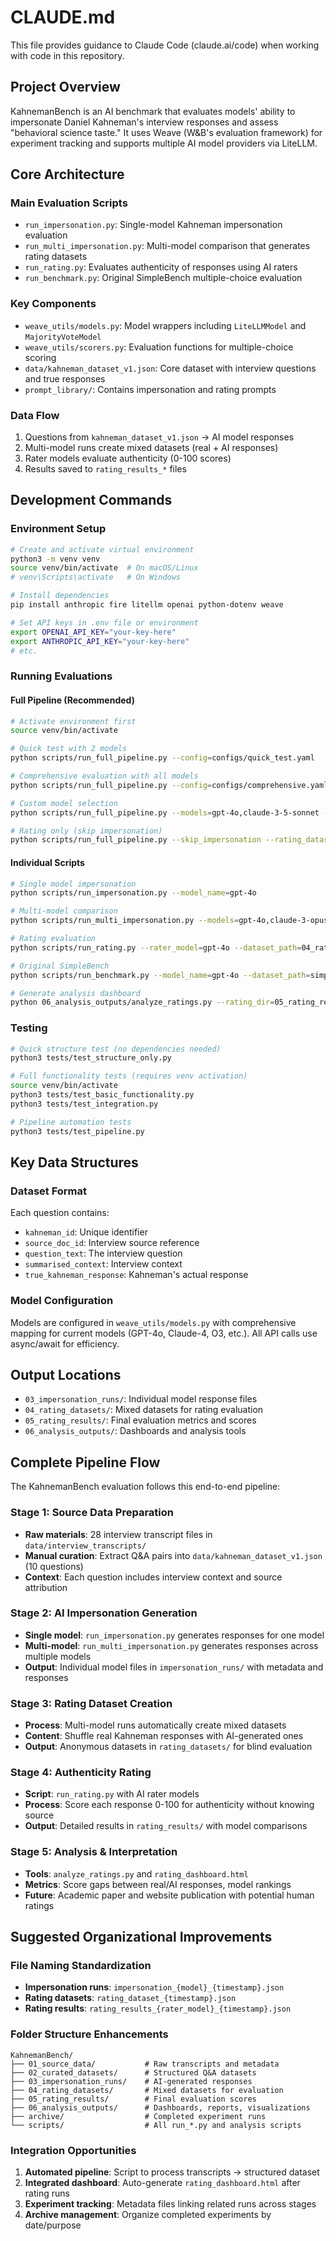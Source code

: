 # CLAUDE.md

This file provides guidance to Claude Code (claude.ai/code) when working with code in this repository.

## Project Overview

KahnemanBench is an AI benchmark that evaluates models' ability to impersonate Daniel Kahneman's interview responses and assess "behavioral science taste." It uses Weave (W&B's evaluation framework) for experiment tracking and supports multiple AI model providers via LiteLLM.

## Core Architecture

### Main Evaluation Scripts
- `run_impersonation.py`: Single-model Kahneman impersonation evaluation
- `run_multi_impersonation.py`: Multi-model comparison that generates rating datasets
- `run_rating.py`: Evaluates authenticity of responses using AI raters
- `run_benchmark.py`: Original SimpleBench multiple-choice evaluation

### Key Components
- `weave_utils/models.py`: Model wrappers including `LiteLLMModel` and `MajorityVoteModel`
- `weave_utils/scorers.py`: Evaluation functions for multiple-choice scoring
- `data/kahneman_dataset_v1.json`: Core dataset with interview questions and true responses
- `prompt_library/`: Contains impersonation and rating prompts

### Data Flow
1. Questions from `kahneman_dataset_v1.json` → AI model responses
2. Multi-model runs create mixed datasets (real + AI responses)
3. Rater models evaluate authenticity (0-100 scores)
4. Results saved to `rating_results_*` files

## Development Commands

### Environment Setup
```bash
# Create and activate virtual environment
python3 -m venv venv
source venv/bin/activate  # On macOS/Linux
# venv\Scripts\activate   # On Windows

# Install dependencies
pip install anthropic fire litellm openai python-dotenv weave

# Set API keys in .env file or environment
export OPENAI_API_KEY="your-key-here"
export ANTHROPIC_API_KEY="your-key-here"
# etc.
```

### Running Evaluations

#### Full Pipeline (Recommended)
```bash
# Activate environment first
source venv/bin/activate

# Quick test with 2 models
python scripts/run_full_pipeline.py --config=configs/quick_test.yaml

# Comprehensive evaluation with all models
python scripts/run_full_pipeline.py --config=configs/comprehensive.yaml

# Custom model selection
python scripts/run_full_pipeline.py --models=gpt-4o,claude-3-5-sonnet --rater_model=gpt-4o

# Rating only (skip impersonation)
python scripts/run_full_pipeline.py --skip_impersonation --rating_dataset_path=04_rating_datasets/[dataset_file] --rater_model=gpt-4o
```

#### Individual Scripts
```bash
# Single model impersonation
python scripts/run_impersonation.py --model_name=gpt-4o

# Multi-model comparison  
python scripts/run_multi_impersonation.py --models=gpt-4o,claude-3-opus-20240229

# Rating evaluation
python scripts/run_rating.py --rater_model=gpt-4o --dataset_path=04_rating_datasets/[dataset_file]

# Original SimpleBench
python scripts/run_benchmark.py --model_name=gpt-4o --dataset_path=simple_bench_public.json

# Generate analysis dashboard
python 06_analysis_outputs/analyze_ratings.py --rating_dir=05_rating_results
```

### Testing
```bash
# Quick structure test (no dependencies needed)
python3 tests/test_structure_only.py

# Full functionality tests (requires venv activation)
source venv/bin/activate
python3 tests/test_basic_functionality.py
python3 tests/test_integration.py

# Pipeline automation tests
python3 tests/test_pipeline.py
```

## Key Data Structures

### Dataset Format
Each question contains:
- `kahneman_id`: Unique identifier
- `source_doc_id`: Interview source reference
- `question_text`: The interview question
- `summarised_context`: Interview context
- `true_kahneman_response`: Kahneman's actual response

### Model Configuration
Models are configured in `weave_utils/models.py` with comprehensive mapping for current models (GPT-4o, Claude-4, O3, etc.). All API calls use async/await for efficiency.

## Output Locations
- `03_impersonation_runs/`: Individual model response files
- `04_rating_datasets/`: Mixed datasets for rating evaluation  
- `05_rating_results/`: Final evaluation metrics and scores
- `06_analysis_outputs/`: Dashboards and analysis tools

## Complete Pipeline Flow

The KahnemanBench evaluation follows this end-to-end pipeline:

### Stage 1: Source Data Preparation
- **Raw materials**: 28 interview transcript files in `data/interview_transcripts/`
- **Manual curation**: Extract Q&A pairs into `data/kahneman_dataset_v1.json` (10 questions)
- **Context**: Each question includes interview context and source attribution

### Stage 2: AI Impersonation Generation
- **Single model**: `run_impersonation.py` generates responses for one model
- **Multi-model**: `run_multi_impersonation.py` generates responses across multiple models
- **Output**: Individual model files in `impersonation_runs/` with metadata and responses

### Stage 3: Rating Dataset Creation
- **Process**: Multi-model runs automatically create mixed datasets
- **Content**: Shuffle real Kahneman responses with AI-generated ones
- **Output**: Anonymous datasets in `rating_datasets/` for blind evaluation

### Stage 4: Authenticity Rating
- **Script**: `run_rating.py` with AI rater models
- **Process**: Score each response 0-100 for authenticity without knowing source
- **Output**: Detailed results in `rating_results/` with model comparisons

### Stage 5: Analysis & Interpretation
- **Tools**: `analyze_ratings.py` and `rating_dashboard.html`
- **Metrics**: Score gaps between real/AI responses, model rankings
- **Future**: Academic paper and website publication with potential human ratings

## Suggested Organizational Improvements

### File Naming Standardization
- **Impersonation runs**: `impersonation_{model}_{timestamp}.json`
- **Rating datasets**: `rating_dataset_{timestamp}.json` 
- **Rating results**: `rating_results_{rater_model}_{timestamp}.json`

### Folder Structure Enhancements
```
KahnemanBench/
├── 01_source_data/           # Raw transcripts and metadata
├── 02_curated_datasets/      # Structured Q&A datasets
├── 03_impersonation_runs/    # AI-generated responses
├── 04_rating_datasets/       # Mixed datasets for evaluation
├── 05_rating_results/        # Final evaluation scores
├── 06_analysis_outputs/      # Dashboards, reports, visualizations
├── archive/                  # Completed experiment runs
└── scripts/                  # All run_*.py and analysis scripts
```

### Integration Opportunities
1. **Automated pipeline**: Script to process transcripts → structured dataset
2. **Integrated dashboard**: Auto-generate `rating_dashboard.html` after rating runs
3. **Experiment tracking**: Metadata files linking related runs across stages
4. **Archive management**: Organize completed experiments by date/purpose